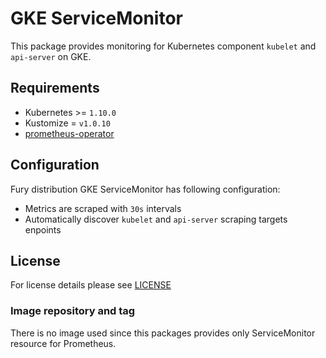 # GKE ServiceMonitor

This package provides monitoring for Kubernetes component `kubelet` and
`api-server` on GKE.

## Requirements

- Kubernetes >= `1.10.0`
- Kustomize = `v1.0.10`
- [prometheus-operator](../prometheus-operator)

## Configuration

Fury distribution GKE ServiceMonitor has following configuration:

- Metrics are scraped with `30s` intervals
- Automatically discover `kubelet` and `api-server` scraping targets enpoints

## License

For license details please see [LICENSE](https://sighup.io/fury/license)

### Image repository and tag

There is no image used since this packages provides only ServiceMonitor resource
for Prometheus.